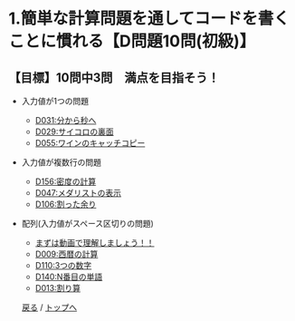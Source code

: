 # 1.簡単な計算問題を通してコードを書くことに慣れる【D問題10問(初級)】
## 【目標】10問中3問　満点を目指そう！
- 入力値が1つの問題
  - [D031:分から秒へ](https://paiza.jp/challenges/105/ready)
  - [D029:サイコロの裏面](https://paiza.jp/challenges/101/ready)
  - [D055:ワインのキャッチコピー](https://paiza.jp/challenges/156/ready)

- 入力値が複数行の問題
  - [D156:密度の計算](https://paiza.jp/challenges/380/ready)
  - [D047:メダリストの表示](https://paiza.jp/challenges/140/ready)
  - [D106:割った余り](https://paiza.jp/challenges/269/ready)

- 配列(入力値がスペース区切りの問題)
  - [まずは動画で理解しましょう！！](https://youtu.be/U5hc6CPPC8o)
  - [D009:西暦の計算](https://paiza.jp/challenges/53/ready)
  - [D110:3つの数字](https://paiza.jp/challenges/277/ready)
  - [D140:N番目の単語](https://paiza.jp/challenges/345/ready)
  - [D013:割り算](https://paiza.jp/challenges/67/ready)

  [戻る](index.md) /
  [トップへ](/README.md)